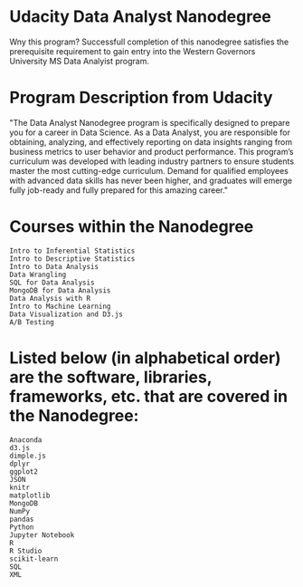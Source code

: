 # Udacity Data Analyst Nanodegree
Wny this program? Successfull completion of this nanodegree satisfies the prerequisite requirement to gain entry into the Western Governors University MS Data Analyist program.

# Program Description from Udacity
"The Data Analyst Nanodegree program is specifically designed to prepare you for a career in Data Science. As a Data Analyst, you are responsible for obtaining, analyzing, and effectively reporting on data insights ranging from business metrics to user behavior and product performance. This program’s curriculum was developed with leading industry partners to ensure students master the most cutting-edge curriculum. Demand for qualified employees with advanced data skills has never been higher, and graduates will emerge fully job-ready and fully prepared for this amazing career."

# Courses within the Nanodegree
    Intro to Inferential Statistics
    Intro to Descriptive Statistics
    Intro to Data Analysis
    Data Wrangling
    SQL for Data Analysis
    MongoDB for Data Analysis
    Data Analysis with R
    Intro to Machine Learning
    Data Visualization and D3.js
    A/B Testing

# Listed below (in alphabetical order) are the software, libraries, frameworks, etc. that are covered in the Nanodegree:

    Anaconda
    d3.js
    dimple.js
    dplyr
    ggplot2
    JSON
    knitr
    matplotlib
    MongoDB
    NumPy
    pandas
    Python
    Jupyter Notebook
    R
    R Studio
    scikit-learn
    SQL
    XML
